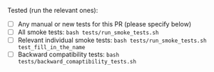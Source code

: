 <!-- Describe the changes in this PR -->



<!-- Describe the tests ran -->
<!-- Unit tests (tests/test_*.py) are part of GitHub CI; below are tests that launch on the cloud. -->

Tested (run the relevant ones):

- [ ] Any manual or new tests for this PR (please specify below)
- [ ] All smoke tests: `bash tests/run_smoke_tests.sh` 
- [ ] Relevant individual smoke tests: `bash tests/run_smoke_tests.sh test_fill_in_the_name` 
- [ ] Backward compatibility tests: `bash tests/backward_comaptibility_tests.sh`

